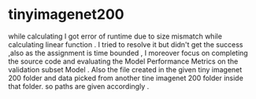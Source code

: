 # tinyimagenet200
while calculating I got error of runtime due to size mismatch while calculating linear function . I tried to resolve it but didn't get the success ,also as the assignment is time bounded , I moreover focus on completing the source code and evaluating the Model Performance Metrics on the validation subset Model . Also the file created in the given tiny imagenet 200 folder and data picked from another tine imagenet 200 folder inside that folder. so paths are given accordingly .
